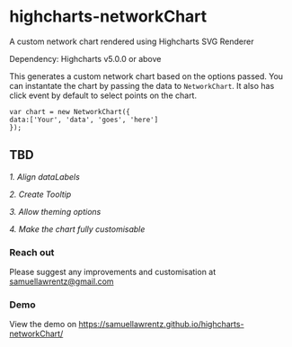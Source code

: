 # highcharts-networkChart
A custom network chart rendered using Highcharts SVG Renderer

Dependency: Highcharts v5.0.0 or above

This generates a custom network chart based on the options passed. You can instantate the chart by passing the data to `NetworkChart`. It also has click event by default to select points on the chart.
```
var chart = new NetworkChart({
data:['Your', 'data', 'goes', 'here']
});
```

## TBD

*1. Align dataLabels*

*2. Create Tooltip*

*3. Allow theming options*

*4. Make the chart fully customisable*


### Reach out  
Please suggest any improvements and customisation at samuellawrentz@gmail.com

### Demo  
View the demo on https://samuellawrentz.github.io/highcharts-networkChart/
